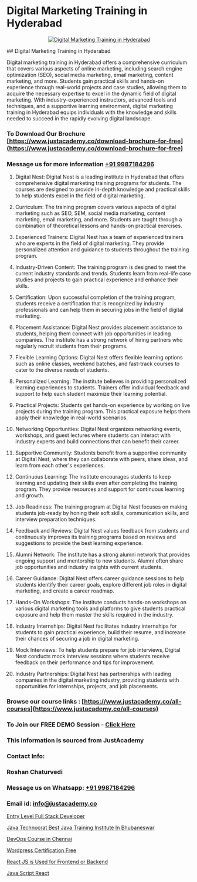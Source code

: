 # Digital Marketing Training in Hyderabad

<p align="center">
  <a href="https://justacademy.co/course-detail/digital-marketing">
    <img src="https://justacademy.co/storage2/course_image/1676636720_course_image.webp" alt="Digital Marketing Training in Hyderabad">
  </a>
</p>
## Digital Marketing Training in Hyderabad

Digital marketing training in Hyderabad offers a comprehensive curriculum that covers various aspects of online marketing, including search engine optimization (SEO), social media marketing, email marketing, content marketing, and more. Students gain practical skills and hands-on experience through real-world projects and case studies, allowing them to acquire the necessary expertise to excel in the dynamic field of digital marketing. With industry-experienced instructors, advanced tools and techniques, and a supportive learning environment, digital marketing training in Hyderabad equips individuals with the knowledge and skills needed to succeed in the rapidly evolving digital landscape.
### To Download Our Brochure [https://www.justacademy.co/download-brochure-for-free](https://www.justacademy.co/download-brochure-for-free)
### Message us for more information [+91 9987184296](https://api.whatsapp.com/send?phone=919987184296)
1) Digital Nest:
Digital Nest is a leading institute in Hyderabad that offers comprehensive digital marketing training programs for students. The courses are designed to provide in-depth knowledge and practical skills to help students excel in the field of digital marketing.

2) Curriculum:
The training program covers various aspects of digital marketing such as SEO, SEM, social media marketing, content marketing, email marketing, and more. Students are taught through a combination of theoretical lessons and hands-on practical exercises.

3) Experienced Trainers:
Digital Nest has a team of experienced trainers who are experts in the field of digital marketing. They provide personalized attention and guidance to students throughout the training program.

4) Industry-Driven Content:
The training program is designed to meet the current industry standards and trends. Students learn from real-life case studies and projects to gain practical experience and enhance their skills.

5) Certification:
Upon successful completion of the training program, students receive a certification that is recognized by industry professionals and can help them in securing jobs in the field of digital marketing.

6) Placement Assistance:
Digital Nest provides placement assistance to students, helping them connect with job opportunities in leading companies. The institute has a strong network of hiring partners who regularly recruit students from their programs.

7) Flexible Learning Options:
Digital Nest offers flexible learning options such as online classes, weekend batches, and fast-track courses to cater to the diverse needs of students.

8) Personalized Learning:
The institute believes in providing personalized learning experiences to students. Trainers offer individual feedback and support to help each student maximize their learning potential.

9) Practical Projects:
Students get hands-on experience by working on live projects during the training program. This practical exposure helps them apply their knowledge in real-world scenarios.

10) Networking Opportunities:
Digital Nest organizes networking events, workshops, and guest lectures where students can interact with industry experts and build connections that can benefit their career.

11) Supportive Community:
Students benefit from a supportive community at Digital Nest, where they can collaborate with peers, share ideas, and learn from each other's experiences.

12) Continuous Learning:
The institute encourages students to keep learning and updating their skills even after completing the training program. They provide resources and support for continuous learning and growth.

13) Job Readiness:
The training program at Digital Nest focuses on making students job-ready by honing their soft skills, communication skills, and interview preparation techniques.

14) Feedback and Reviews:
Digital Nest values feedback from students and continuously improves its training programs based on reviews and suggestions to provide the best learning experience.

15) Alumni Network:
The institute has a strong alumni network that provides ongoing support and mentorship to new students. Alumni often share job opportunities and industry insights with current students.

16) Career Guidance:
Digital Nest offers career guidance sessions to help students identify their career goals, explore different job roles in digital marketing, and create a career roadmap.

17) Hands-On Workshops:
The institute conducts hands-on workshops on various digital marketing tools and platforms to give students practical exposure and help them master the skills required in the industry.

18) Industry Internships:
Digital Nest facilitates industry internships for students to gain practical experience, build their resume, and increase their chances of securing a job in digital marketing.

19) Mock Interviews:
To help students prepare for job interviews, Digital Nest conducts mock interview sessions where students receive feedback on their performance and tips for improvement.

20) Industry Partnerships:
Digital Nest has partnerships with leading companies in the digital marketing industry, providing students with opportunities for internships, projects, and job placements.

### Browse our course links : [https://www.justacademy.co/all-courses](https://www.justacademy.co/all-courses) 
### To Join our FREE DEMO Session - [Click Here](https://www.justacademy.co/register-for-course-demo)


### This information is sourced from JustAcademy
### Contact Info:
### Roshan Chaturvedi
### Message us on Whatsapp: [+91 9987184296](https://api.whatsapp.com/send?phone=919987184296)
### Email id: [info@justacademy.co](mailto:info@justacademy.co)
                
[Entry Level Full Stack Developer](https://www.linkedin.com/pulse/entry-level-full-stack-developer-justacademy-thane-czgnf/)

[Java Technocrat Best Java Training Institute In Bhubaneswar](https://www.linkedin.com/pulse/java-technocrat-best-training-institute-bhubaneswar-d9mqe?trackingId=QhMICCB7cfdNVjKc6wen9Q%3D%3D&lipi=urn%3Ali%3Apage%3Ad_flagship3_company_admin%3BDG20AQYaSWe2d50JwV39vA%3D%3D)

[DevOps Course in Chennai](https://medium.com/@ranepooja/devops-course-in-chennai-f2bf76165b3a)

[Wordpress Certification Free](https://medium.com/@surajvaishnav5015/wordpress-certification-free-7e5fa4bba6b2)

[React JS is Used for Frontend or Backend](https://justacademyin.github.io/justacademy/react-js-is-used-for-frontend-or-backend)

[Java Script React](https://justacademyin.github.io/justacademy/java-script-react)

